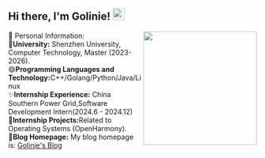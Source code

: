 


<h2> Hi there, I'm Golinie! <img src="https://github.githubassets.com/images/mona-whisper.gif" height="24" /></h2>
<img align='right' src="https://media.giphy.com/media/836HiJc7pgzy8iNXCn/giphy.gif" width="230" />
<p>🤔 Personal Information:<br />
👋<strong>University:</strong> Shenzhen University, Computer Technology, Master (2023-2026).<br />
😄<strong>Programming Languages and Technology:</strong>C++/Golang/Python/Java/Linux <br />
✨<strong>Internship Experience:</strong> China Southern Power Grid,Software Development Intern(2024.6 - 2024.12)<br />
🔭<strong>Internship Projects:</strong>Related to Operating Systems (OpenHarmony).<br />
💬<strong>Blog Homepage:</strong> My blog homepage is: <a href="https://blog.csdn.net/theaipower?spm=1001.2101.3001.5343">Golinie's Blog</a></p>

<!--
**Golinie/Golinie** is a ✨ _special_ ✨ repository because its `README.md` (this file) appears on your GitHub profile.

Here are some ideas to get you started:

- 🔭 I’m currently working on ...
- 🌱 I’m currently learning ...
- 👯 I’m looking to collaborate on ...
- 🤔 I’m looking for help with ...
- 💬 Ask me about ...
- 📫 How to reach me: ...
- 😄 Pronouns: ...
- ⚡ Fun fact: ...
-->
